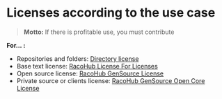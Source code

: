 # Licenses according to the use case


>**Motto:** If there is profitable use, you must contribute

**For... :**

- Repositories and folders: [Directory license](https://github.com/Racohub/RacoHubDocs/blob/master/GenSource/LICENSES/RacoHub_DMLv1.md)
- Base text license: [RacoHub License For Licenses](https://github.com/Racohub/RacoHubDocs/blob/master/GenSource/LICENSES/RacoHub_LFLv1.md)
- Open source license: [RacoHub GenSource License](https://github.com/Racohub/RacoHubDocs/blob/master/GenSource/LICENSES/RacoHub_GSLv1.md)
- Private source or clients license: [RacoHub GenSource Open Core License](https://github.com/Racohub/RacoHubDocs/blob/master/GenSource/LICENSES/RacoHub_GSOPLv1.md)